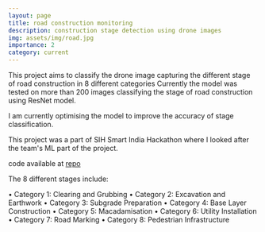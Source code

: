 ```yaml
---
layout: page
title: road construction monitoring
description: construction stage detection using drone images 
img: assets/img/road.jpg
importance: 2
category: current
---
```


This project aims to classify the drone image capturing the different stage of road construction in 8 different categories
Currently the model was tested on more than 200 images classifying the stage of road construction using ResNet model.

I am currently optimising the model to improve the accuracy of stage classification.

This project was a part of SIH Smart India Hackathon where I looked after the team's ML part of the project.

code available at [repo](https://github.com/malharinamdar/road-contruction-monitoring.git)

The 8 different stages include:

•	Category 1: Clearing and Grubbing
•	Category 2: Excavation and Earthwork
•	Category 3: Subgrade Preparation
•	Category 4: Base Layer Construction
•	Category 5: Macadamisation
•	Category 6: Utility Installation
•	Category 7: Road Marking
•	Category 8: Pedestrian Infrastructure

